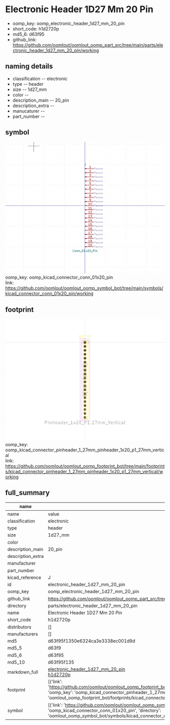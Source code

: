 # Electronic Header 1D27 Mm 20 Pin

  
* oomp_key: oomp_electronic_header_1d27_mm_20_pin 
* short_code: h1d2720p
* md5_6: d63f95  
* github_link: https://github.com/oomlout/oomlout_oomp_part_src/tree/main/parts/electronic_header_1d27_mm_20_pin/working  
## naming details
* classification -- electronic
* type -- header
* size -- 1d27_mm
* color -- 
* description_main -- 20_pin
* description_extra -- 
* manucaturer -- 
* part_number -- 



## symbol

![](symbol/0/working/working_600.png)  
oomp_key: oomp_kicad_connector_conn_01x20_pin  
link: https://github.com/oomlout/oomlout_oomp_symbol_bot/tree/main/symbols/kicad_connector_conn_01x20_pin/working  

## footprint

![](footprint/0/working/working_600.png)  
oomp_key: oomp_kicad_connector_pinheader_1_27mm_pinheader_1x20_p1_27mm_vertical  
link: https://github.com/oomlout/oomlout_oomp_footprint_bot/tree/main/footprints/kicad_connector_pinheader_1_27mm_pinheader_1x20_p1_27mm_vertical/working  

## full_summary
| name | value | 
| --- | --- | 
| name | value | 
| classification | electronic | 
| type | header | 
| size | 1d27_mm | 
| color |  | 
| description_main | 20_pin | 
| description_extra |  | 
| manufacturer |  | 
| part_number |  | 
| kicad_reference | J | 
| id | electronic_header_1d27_mm_20_pin | 
| oomp_key | oomp_electronic_header_1d27_mm_20_pin | 
| github_link | https://github.com/oomlout/oomlout_oomp_part_src/tree/main/parts/electronic_header_1d27_mm_20_pin/working | 
| directory | parts/electronic_header_1d27_mm_20_pin | 
| name | Electronic Header 1D27 Mm 20 Pin | 
| short_code | h1d2720p | 
| distributors | [] | 
| manufacturers | [] | 
| md5 | d63f95f1350e6324ca3e3338ec001d9d | 
| md5_5 | d63f9 | 
| md5_6 | d63f95 | 
| md5_10 | d63f95f135 | 
| markdown_full | [electronic_header_1d27_mm_20_pin](https://github.com/oomlout/oomlout_oomp_part_src/tree/main/parts/electronic_header_1d27_mm_20_pin/working)<br>[h1d2720p](https://github.com/oomlout/oomlout_oomp_part_src/tree/main/parts/electronic_header_1d27_mm_20_pin/working)<br> | 
| footprint | [{'link': 'https://github.com/oomlout/oomlout_oomp_footprint_bot/tree/main/foootprntss/kicad_connector_pinheader_1_27mm_pinheader_1x20_p1_27mm_vertical', 'oomp_key': 'oomp_kicad_connector_pinheader_1_27mm_pinheader_1x20_p1_27mm_vertical', 'directory': 'oomlout_oomp_footprint_bot/footprints/kicad_connector_pinheader_1_27mm_pinheader_1x20_p1_27mm_vertical//working/working.kicad_mod'}] | 
| symbol | [{'link': 'https://github.com/oomlout/oomlout_oomp_symbol_bot/tree/main/symbols/kicad_connector_conn_01x20_pin', 'oomp_key': 'oomp_kicad_connector_conn_01x20_pin', 'directory': 'oomlout_oomp_symbol_bot/symbols/kicad_connector_conn_01x20_pin//working/working.kicad_sym'}] | 
